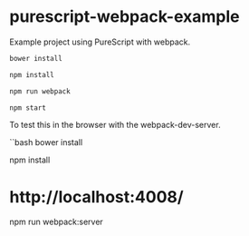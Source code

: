 # purescript-webpack-example

Example project using PureScript with webpack.

```bash
bower install

npm install

npm run webpack

npm start
```

To test this in the browser with the webpack-dev-server.

``bash
bower install

npm install

# http://localhost:4008/
npm run webpack:server
```
